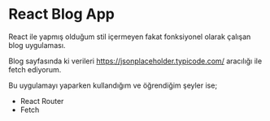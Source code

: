 # React Blog App

React ile yapmış olduğum stil içermeyen fakat fonksiyonel olarak çalışan blog uygulaması.

Blog sayfasında ki verileri https://jsonplaceholder.typicode.com/ aracılığı ile fetch ediyorum.

Bu uygulamayı yaparken kullandığım ve öğrendiğim şeyler ise;

- React Router
- Fetch
